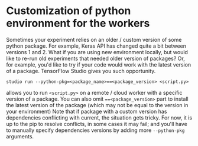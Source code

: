 # Customization of python environment for the workers
Sometimes your experiment relies on an older / custom version of some python package. For example, Keras API has changed quite a bit between versions 1 and 2. What if you are using new environment locally, but would like to re-run old experiments 
that needed older version of packages? Or, for example, you'd like to try if your code would work with the latest version of a package. 
TensorFlow Studio gives you such opportunity. 

    studio run --python-pkg=<package_name>==<package_version> <script.py>

allows you to run `<script.py>` on a remote / cloud worker with a specific version of a package. You can also omit `==<package_version>` part to install the latest version of the package (which may not be equal to the version in your environment)
Note that if package with a custom version has dependencies conflicting with current, the situation gets tricky. For now, it is up to the pip to resolve conflicts, in some cases it may fail; and you'll have to manually specify 
dependencies versions by adding more `--python-pkg` arguments.
